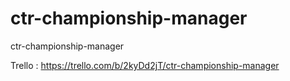 # ctr-championship-manager
ctr-championship-manager

Trello : https://trello.com/b/2kyDd2jT/ctr-championship-manager
